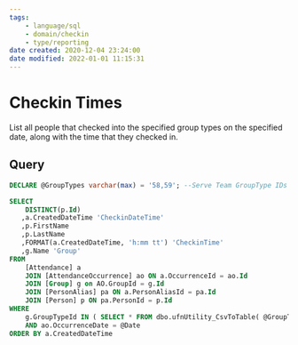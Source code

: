 ```yaml
---
tags:
    - language/sql
    - domain/checkin
    - type/reporting
date created: 2020-12-04 23:24:00
date modified: 2022-01-01 11:15:31
---
```


# Checkin Times

List all people that checked into the specified group types on the specified date, along with the time that they checked in.

## Query

```sql
DECLARE @GroupTypes varchar(max) = '58,59'; --Serve Team GroupType IDs

SELECT
    DISTINCT(p.Id)
   ,a.CreatedDateTime 'CheckinDateTime'
   ,p.FirstName
   ,p.LastName
   ,FORMAT(a.CreatedDateTime, 'h:mm tt') 'CheckinTime'
   ,g.Name 'Group'
FROM
    [Attendance] a
    JOIN [AttendanceOccurrence] ao ON a.OccurrenceId = ao.Id
    JOIN [Group] g on AO.GroupId = g.Id
    JOIN [PersonAlias] pa ON a.PersonAliasId = pa.Id
    JOIN [Person] p ON pa.PersonId = p.Id
WHERE
    g.GroupTypeId IN ( SELECT * FROM dbo.ufnUtility_CsvToTable( @GroupTypes ) )
    AND ao.OccurrenceDate = @Date
ORDER BY a.CreatedDateTime
```
